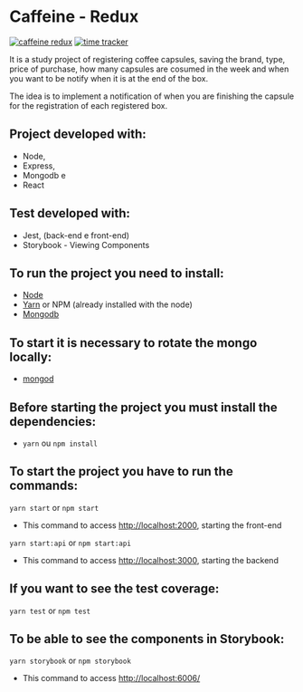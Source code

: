 # Caffeine - Redux

[![caffeine redux](https://circleci.com/gh/nathpaiva/caffeine-redux.svg)](https://circleci.com/gh/nathpaiva/caffeine-redux)
[![time tracker](https://wakatime.com/badge/github/nathpaiva/caffeine-redux.svg)](https://wakatime.com/badge/github/nathpaiva/caffeine-redux)

It is a study project of registering coffee capsules, saving the brand, type, price of purchase, how many capsules are cosumed in the week and when you want to be notify when it is at the end of the box.

The idea is to implement a notification of when you are finishing the capsule for the registration of each registered box.

## Project developed with:

- Node,
- Express,
- Mongodb e
- React

## Test developed with:

- Jest, (back-end e front-end)
- Storybook - Viewing Components

## To run the project you need to install:

- [Node](https://nodejs.org/en/download/)
- [Yarn](https://yarnpkg.com/lang/en/docs/install/) or NPM (already installed with the node)
- [Mongodb](https://docs.mongodb.com/manual/installation/)

## To start it is necessary to rotate the mongo locally:

- [mongod](https://docs.mongodb.com/manual/tutorial/manage-mongodb-processes/)

## Before starting the project you must install the dependencies:

- `yarn` ou `npm install`

## To start the project you have to run the commands:

`yarn start` or `npm start`

- This command to access [http://localhost:2000](http://localhost:2000), starting the front-end

`yarn start:api` or `npm start:api`

- This command to access [http://localhost:3000](http://localhost:2000), starting the backend

## If you want to see the test coverage:

`yarn test` or `npm test`

## To be able to see the components in Storybook:

`yarn storybook` or `npm storybook`

- This command to access [http://localhost:6006/](http://localhost:6006/)
